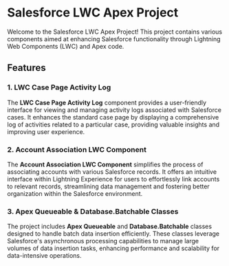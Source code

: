 # Salesforce LWC Apex Project

Welcome to the Salesforce LWC Apex Project! This project contains various components aimed at enhancing Salesforce functionality through Lightning Web Components (LWC) and Apex code.

## Features

### 1. LWC Case Page Activity Log

The **LWC Case Page Activity Log** component provides a user-friendly interface for viewing and managing activity logs associated with Salesforce cases. It enhances the standard case page by displaying a comprehensive log of activities related to a particular case, providing valuable insights and improving user experience.

### 2. Account Association LWC Component

The **Account Association LWC Component** simplifies the process of associating accounts with various Salesforce records. It offers an intuitive interface within Lightning Experience for users to effortlessly link accounts to relevant records, streamlining data management and fostering better organization within the Salesforce environment.

### 3. Apex Queueable & Database.Batchable<Integer> Classes

The project includes **Apex Queueable** and **Database.Batchable<Integer>** classes designed to handle batch data insertion efficiently. These classes leverage Salesforce's asynchronous processing capabilities to manage large volumes of data insertion tasks, enhancing performance and scalability for data-intensive operations.
